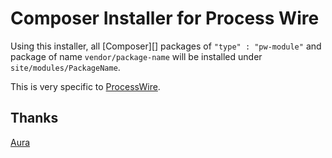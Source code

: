 # Composer Installer for Process Wire

Using this installer, all [Composer][] packages of `"type" : "pw-module"`
and package of name `vendor/package-name` will be installed under 
`site/modules/PackageName`.

This is very specific to [ProcessWire](http://processwire.com/).

## Thanks

[Aura](https://github.com/auraphp)
